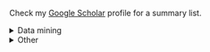 Check my [Google Scholar](https://scholar.google.com/citations?user=IJdd5vQAAAAJ&hl=en) profile for a summary list.

<details>
<summary>Data mining</summary>
<p>
   <b>Sentiment Analysis by Fusing Text and Location Features of Geo-tagged Tweets</b> <br>
    <u>Wei Lun Lim</u>, Chiung Ching Ho, Choo-Yee Ting <br>
    IEEE Access 2020 <br>
    Keyword: data mining; text classification - binary & multiclass; explainable - SHAP <br>
    <a href="https://ieeexplore.ieee.org/abstract/document/9210093" target="_blank">[Paper] </a> 
    <a href="https://github.com/lyner96/Sentiment-Analysis-by-Fusing-Text-Location" target="_blank">[Code]</a>
</p>
</details>

<details>
<summary>Other</summary>
<p>
   <b>An Alignment-Independent Approach for the Study of Viral Sequence Diversity at Any Given Rank of Taxonomy Lineage</b> <br>
    Li Chuin Chong, <u>Wei Lun Lim</u>, Kenneth Hon Kim Ban, Asif M. Khan<br>
    Biology 2021 <br>
    Keyword: bioinformatics <br>
    <a href="https://www.mdpi.com/2079-7737/10/9/853" target="_blank">[Paper] </a> 
    <a href="https://github.com/ChongLC/MinimalSetofViralPeptidome-UNIQmin" target="_blank">[Code]</a>
</p>
</details>